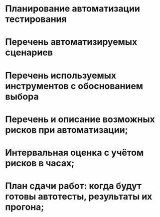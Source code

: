 # Планирование автоматизации тестирования 
# Перечень автоматизируемых сценариев





















# Перечень используемых инструментов с обоснованием выбора



# Перечень и описание возможных рисков при автоматизации;


# Интервальная оценка с учётом рисков в часах;



# План сдачи работ: когда будут готовы автотесты, результаты их прогона;



